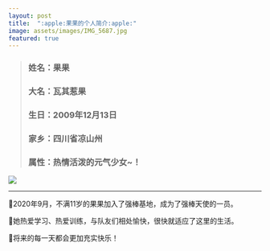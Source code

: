 ```yaml
---
layout: post
title:  ":apple:果果的个人简介:apple:"
image: assets/images/IMG_5687.jpg
featured: true
---
```

> ### 姓名：果果
> ### 大名：瓦其惹果
> ### 生日：2009年12月13日
> ### 家乡：四川省凉山州
> ### 属性：热情活泼的元气少女~！

![](https://i.loli.net/2021/03/14/1Sl9dAYD6ItkzaX.jpg)

***

:apple:2020年9月，不满11岁的果果加入了强棒基地，成为了强棒天使的一员。

:apple:她热爱学习、热爱训练，与队友们相处愉快，很快就适应了这里的生活。

:apple:将来的每一天都会更加充实快乐！
